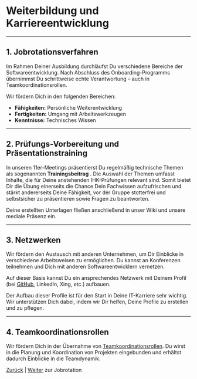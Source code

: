 # Weiterbildung und Karriereentwicklung

---

## 1. Jobrotationsverfahren

Im Rahmen Deiner Ausbildung durchläufst Du verschiedene Bereiche der Softwareentwicklung. Nach Abschluss des Onboarding-Programms übernimmst Du schrittweise echte Verantwortung – auch in Teamkoordinationsrollen.  

Wir fördern Dich in den folgenden Bereichen:

- **Fähigkeiten:** Persönliche Weiterentwicklung
- **Fertigkeiten:** Umgang mit Arbeitswerkzeugen
- **Kenntnisse:** Technisches Wissen

---

## 2. Prüfungs-Vorbereitung und Präsentationstraining

In unseren 11er-Meetings präsentierst Du regelmäßig technische Themen als sogenannten **Trainingsbeitrag** <!--nachträglich direkt zum Unterpunkt Trainingsbeitrag/5.2 verlinken-->. Die Auswahl der Themen umfasst Inhalte, die für Deine anstehenden IHK-Prüfungen relevant sind. Somit bietet Dir die Übung einerseits die Chance Dein Fachwissen aufzufrischen und stärkt andererseits Deine Fähigkeit, vor der Gruppe stotterfrei und selbstsicher zu präsentieren sowie Fragen zu beantworten.

Deine erstellten Unterlagen fließen anschließend in unser Wiki und unsere mediale Präsenz ein.

---

## 3. Netzwerken

Wir fördern den Austausch mit anderen Unternehmen, um Dir Einblicke in verschiedene Arbeitsweisen zu ermöglichen. Du kannst an Konferenzen teilnehmen und Dich mit anderen Softwareentwicklern vernetzen.

Auf dieser Basis kannst Du ein ansprechendes Netzwerk mit Deinem Profil (bei [GitHub](https://docs.github.com/de/get-started/start-your-journey/setting-up-your-profile), LinkedIn, Xing, etc.) aufbauen.

Der Aufbau dieser Profile ist für den Start in Deine IT-Karriere sehr wichtig. Wir unterstützen Dich dabei, indem wir Dir helfen, Deine Profile zu erstellen und zu pflegen.

---

## 4. Teamkoordinationsrollen

Wir fördern Dich in der Übernahme von [Teamkoordinationsrollen](../01-organisation/10-teamkoordination/). Du wirst in die Planung und Koordination von Projekten eingebunden und erhältst dadurch Einblicke in die Teamdynamik.

[Zurück](../../README.md) | [Weiter](../01-jobrotation/README.md) zur Jobrotation
